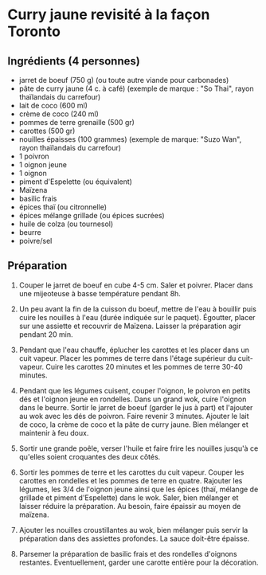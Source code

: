 # Curry jaune revisité à la façon Toronto

## Ingrédients (4 personnes)
- jarret de boeuf (750 g) (ou toute autre viande pour carbonades)
- pâte de curry jaune (4 c. à café) (exemple de marque : "So Thai", rayon thaïlandais du carrefour)
- lait de coco (600 ml)
- crème de coco (240 ml)
- pommes de terre grenaille (500 gr)
- carottes (500 gr)
- nouilles épaisses (100 grammes) (exemple de marque: "Suzo Wan", rayon thaïlandais du carrefour)
- 1 poivron
- 1 oignon jeune
- 1 oignon
- piment d'Espelette (ou équivalent)
- Maïzena
- basilic frais
- épices thaï (ou citronnelle)
- épices mélange grillade (ou épices sucrées)
- huile de colza (ou tournesol)
- beurre
- poivre/sel


## Préparation

1. Couper le jarret de boeuf en cube 4-5 cm. Saler et poivrer. Placer dans une mijeoteuse à basse température pendant 8h.

2. Un peu avant la fin de la cuisson du boeuf, mettre de l'eau à bouillir puis cuire les nouilles à l'eau (durée indiquée sur le paquet). Égoutter, placer sur une assiette et recouvrir de Maïzena. Laisser la préparation agir pendant 20 min. 

3. Pendant que l'eau chauffe, éplucher les carottes et les placer dans un cuit vapeur. Placer les pommes de terre dans l'étage supérieur du cuit-vapeur. Cuire les carottes 20 minutes et les pommes de terre 30-40 minutes. 

4. Pendant que les légumes cuisent, couper l'oignon, le poivron en petits dés et l'oignon jeune en rondelles. Dans un grand wok, cuire l'oignon dans le beurre. Sortir le jarret de boeuf (garder le jus à part) et l'ajouter au wok avec les dés de poivron. Faire revenir 3 minutes. Ajouter le lait de coco, la crème de coco et la pâte de curry jaune. Bien mélanger et maintenir à feu doux. 

5. Sortir une grande poêle, verser l'huile et faire frire les nouilles jusqu'à ce qu'elles soient croquantes des deux côtés. 

6. Sortir les pommes de terre et les carottes du cuit vapeur. Couper les carottes en rondelles et les pommes de terre en quatre. Rajouter les légumes, les 3/4 de l'oignon jeune ainsi que les épices (thaï, mélange de grillade et piment d'Espelette) dans le wok. Saler, bien mélanger et laisser réduire la préparation. Au besoin, faire épaissir au moyen de maïzena.

7. Ajouter les nouilles croustillantes au wok, bien mélanger puis servir la préparation dans des assiettes profondes. La sauce doit-être épaisse. 

8. Parsemer la préparation de basilic frais et des rondelles d'oignons restantes. Eventuellement, garder une carotte entière pour la décoration. 
